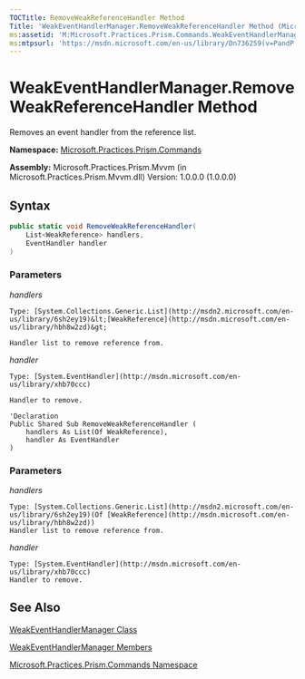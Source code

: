 ```yaml
---
TOCTitle: RemoveWeakReferenceHandler Method
Title: 'WeakEventHandlerManager.RemoveWeakReferenceHandler Method (Microsoft.Practices.Prism.Commands)'
ms:assetid: 'M:Microsoft.Practices.Prism.Commands.WeakEventHandlerManager.RemoveWeakReferenceHandler(System.Collections.Generic.List{System.WeakReference},System.EventHandler)'
ms:mtpsurl: 'https://msdn.microsoft.com/en-us/library/Dn736259(v=PandP.50)'
---
```


# WeakEventHandlerManager.RemoveWeakReferenceHandler Method

Removes an event handler from the reference list.

**Namespace:** [Microsoft.Practices.Prism.Commands](https://msdn.microsoft.com/en-us/library/microsoft.practices.prism.commands(v=pandp.50))

**Assembly:** Microsoft.Practices.Prism.Mvvm (in Microsoft.Practices.Prism.Mvvm.dll) Version: 1.0.0.0 (1.0.0.0)

## Syntax

```C#
public static void RemoveWeakReferenceHandler(
	List<WeakReference> handlers,
	EventHandler handler
)
```

### Parameters

*handlers*

	Type: [System.Collections.Generic.List](http://msdn2.microsoft.com/en-us/library/6sh2ey19)&lt;[WeakReference](http://msdn.microsoft.com/en-us/library/hbh8w2zd)&gt;

	Handler list to remove reference from.

*handler*  
		
	Type: [System.EventHandler](http://msdn.microsoft.com/en-us/library/xhb70ccc)
	
	Handler to remove.

```VB
'Declaration
Public Shared Sub RemoveWeakReferenceHandler ( 
	handlers As List(Of WeakReference),
	handler As EventHandler
)
```

### Parameters

*handlers*  
		
	Type: [System.Collections.Generic.List](http://msdn2.microsoft.com/en-us/library/6sh2ey19)(Of [WeakReference](http://msdn.microsoft.com/en-us/library/hbh8w2zd))
	Handler list to remove reference from.

*handler*  

	Type: [System.EventHandler](http://msdn.microsoft.com/en-us/library/xhb70ccc)
	Handler to remove.

## See Also

[WeakEventHandlerManager Class](https://msdn.microsoft.com/en-us/library/microsoft.practices.prism.commands.weakeventhandlermanager(v=pandp.50))

[WeakEventHandlerManager Members](https://msdn.microsoft.com/en-us/library/microsoft.practices.prism.commands.weakeventhandlermanager_members(v=pandp.50))

[Microsoft.Practices.Prism.Commands Namespace](https://msdn.microsoft.com/en-us/library/microsoft.practices.prism.commands(v=pandp.50))
